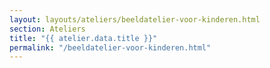 ```yaml
---
layout: layouts/ateliers/beeldatelier-voor-kinderen.html
section: Ateliers
title: "{{ atelier.data.title }}"
permalink: "/beeldatelier-voor-kinderen.html"
---
```


